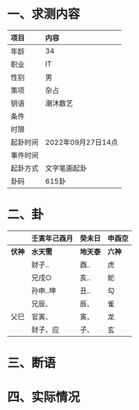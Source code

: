 # 一、求测内容
|项目|内容|
|:-|:-|
|年龄|34|
|职业|IT|
|性别|男|
|策项|杂占|
|钥语|潮沐数艺|
|条件||
|时限||
|起卦时间|2022年09月27日14点|
|事件时间||
|起卦方式|文字笔画起卦|
|卦码|615卦|

# 二、卦
||壬寅年己酉月|癸未日|申酉空|
|:-|:-|:-|:-|
|**伏神**|**水天需**|**地天泰**|**六神**|
||财子..|酉..|虎|
||兄戌○|亥..|蛇|
||孙申..坤|丑..|勾|
||兄辰、|辰、|雀|
|父巳|官寅、|寅、|龙|
||财子、应|子、|玄|


# 三、断语

# 四、实际情况